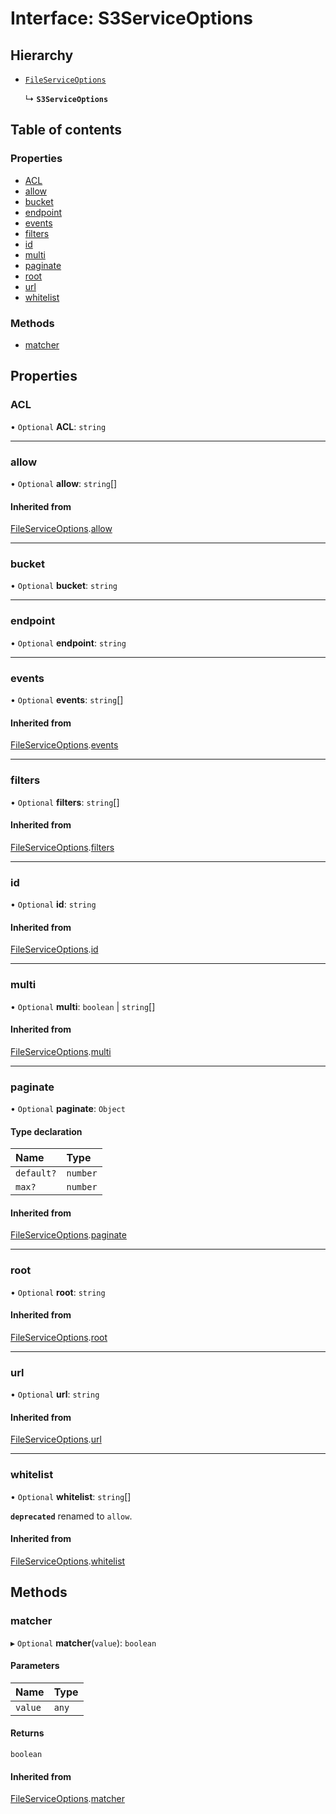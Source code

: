 # Interface: S3ServiceOptions

## Hierarchy

- [`FileServiceOptions`](FileServiceOptions.md)

  ↳ **`S3ServiceOptions`**

## Table of contents

### Properties

- [ACL](S3ServiceOptions.md#acl)
- [allow](S3ServiceOptions.md#allow)
- [bucket](S3ServiceOptions.md#bucket)
- [endpoint](S3ServiceOptions.md#endpoint)
- [events](S3ServiceOptions.md#events)
- [filters](S3ServiceOptions.md#filters)
- [id](S3ServiceOptions.md#id)
- [multi](S3ServiceOptions.md#multi)
- [paginate](S3ServiceOptions.md#paginate)
- [root](S3ServiceOptions.md#root)
- [url](S3ServiceOptions.md#url)
- [whitelist](S3ServiceOptions.md#whitelist)

### Methods

- [matcher](S3ServiceOptions.md#matcher)

## Properties

### ACL

• `Optional` **ACL**: `string`

___

### allow

• `Optional` **allow**: `string`[]

#### Inherited from

[FileServiceOptions](FileServiceOptions.md).[allow](FileServiceOptions.md#allow)

___

### bucket

• `Optional` **bucket**: `string`

___

### endpoint

• `Optional` **endpoint**: `string`

___

### events

• `Optional` **events**: `string`[]

#### Inherited from

[FileServiceOptions](FileServiceOptions.md).[events](FileServiceOptions.md#events)

___

### filters

• `Optional` **filters**: `string`[]

#### Inherited from

[FileServiceOptions](FileServiceOptions.md).[filters](FileServiceOptions.md#filters)

___

### id

• `Optional` **id**: `string`

#### Inherited from

[FileServiceOptions](FileServiceOptions.md).[id](FileServiceOptions.md#id)

___

### multi

• `Optional` **multi**: `boolean` \| `string`[]

#### Inherited from

[FileServiceOptions](FileServiceOptions.md).[multi](FileServiceOptions.md#multi)

___

### paginate

• `Optional` **paginate**: `Object`

#### Type declaration

| Name | Type |
| :------ | :------ |
| `default?` | `number` |
| `max?` | `number` |

#### Inherited from

[FileServiceOptions](FileServiceOptions.md).[paginate](FileServiceOptions.md#paginate)

___

### root

• `Optional` **root**: `string`

#### Inherited from

[FileServiceOptions](FileServiceOptions.md).[root](FileServiceOptions.md#root)

___

### url

• `Optional` **url**: `string`

#### Inherited from

[FileServiceOptions](FileServiceOptions.md).[url](FileServiceOptions.md#url)

___

### whitelist

• `Optional` **whitelist**: `string`[]

**`deprecated`** renamed to `allow`.

#### Inherited from

[FileServiceOptions](FileServiceOptions.md).[whitelist](FileServiceOptions.md#whitelist)

## Methods

### matcher

▸ `Optional` **matcher**(`value`): `boolean`

#### Parameters

| Name | Type |
| :------ | :------ |
| `value` | `any` |

#### Returns

`boolean`

#### Inherited from

[FileServiceOptions](FileServiceOptions.md).[matcher](FileServiceOptions.md#matcher)
